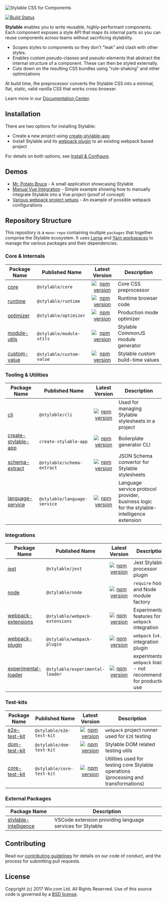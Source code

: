 ![Stylable CSS for Components](./stylable.svg)

[![Build Status](https://github.com/wix/stylable/workflows/tests/badge.svg)](https://github.com/wix/stylable/actions)

**Stylable** enables you to write reusable, highly-performant components. Each component exposes a style API that maps its internal parts so you can reuse components across teams without sacrificing stylability.

- Scopes styles to components so they don't "leak" and clash with other styles.
- Enables custom pseudo-classes and pseudo-elements that abstract the internal structure of a component. These can then be styled externally.
- Cuts down on the resulting CSS bundles using "rule-shaking" and other optimizations

At build time, the preprocessor converts the Stylable CSS into a minimal, flat, static, valid vanilla CSS that works cross-browser.

Learn more in our [Documentation Center](https://stylable.io/).

## Installation

There are two options for installing Stylable:

- Create a new project using [create-stylable-app](./packages/create-stylable-app)
- Install Stylable and its [webpack plugin](./packages/webpack-plugin) to an existing webpack based project

For details on both options, see [Install & Configure](https://stylable.io/docs/getting-started/install-configure).

## Demos

- [Mr. Potato Bruce](https://github.com/wix/potato-bruce) - A small application showcasing Stylable
- [Manual Vue Integration](https://github.com/wix-playground/stylable-vue-example) - Simple example showing how to manually integrate Stylable into a Vue project (proof of concept)
- [Various webpack project setups](./packages/webpack-plugin/test/e2e/projects) - An example of possible webpack configurations

## Repository Structure

This repository is a `mono-repo` containing multiple `packages` that together comprise the Stylable ecosystem. It uses [Lerna](https://lernajs.io/) and [Yarn workspaces](https://yarnpkg.com/lang/en/docs/workspaces/) to manage the various packages and their dependencies.

### Core & Internals

| Package Name                            | Published Name           |                                                         Latest Version                                                          | Description                        |
| --------------------------------------- | ------------------------ | :-----------------------------------------------------------------------------------------------------------------------------: | ---------------------------------- |
| [core](./packages/core)                 | `@stylable/core`         |         [![npm version](https://img.shields.io/npm/v/@stylable/core.svg)](https://www.npmjs.com/package/@stylable/core)         | Core CSS preprocessor              |
| [runtime](./packages/runtime)           | `@stylable/runtime`      |      [![npm version](https://img.shields.io/npm/v/@stylable/runtime.svg)](https://www.npmjs.com/package/@stylable/runtime)      | Runtime browser code               |
| [optimizer](./packages/optimizer)       | `@stylable/optimizer`    |    [![npm version](https://img.shields.io/npm/v/@stylable/optimizer.svg)](https://www.npmjs.com/package/@stylable/optimizer)    | Production mode optimizer          |
| [module-utils](./packages/module-utils) | `@stylable/module-utils` | [![npm version](https://img.shields.io/npm/v/@stylable/module-utils.svg)](https://www.npmjs.com/package/@stylable/module-utils) | Stylable CommonJS module generator |
| [custom-value](./packages/custom-value) | `@stylable/custom-value` | [![npm version](https://img.shields.io/npm/v/@stylable/custom-value.svg)](https://www.npmjs.com/package/@stylable/custom-value) | Stylable custom build-time values  |

### Tooling & Utilities

| Package Name                                          | Published Name               |                                                             Latest Version                                                              | Description                                                                                |
| ----------------------------------------------------- | ---------------------------- | :-------------------------------------------------------------------------------------------------------------------------------------: | ------------------------------------------------------------------------------------------ |
| [cli](./packages/cli)                                 | `@stylable/cli`              |              [![npm version](https://img.shields.io/npm/v/@stylable/cli.svg)](https://www.npmjs.com/package/@stylable/cli)              | Used for managing Stylable stylesheets in a project                                        |
| [create-stylable-app](./packages/create-stylable-app) | `create-stylable-app`        |        [![npm version](https://img.shields.io/npm/v/create-stylable-app.svg)](https://www.npmjs.com/package/create-stylable-app)        | Boilerplate generator CLI                                                                  |
| [schema-extract](./packages/schema-extract)           | `@stylable/schema-extract`   |   [![npm version](https://img.shields.io/npm/v/@stylable/schema-extract.svg)](https://www.npmjs.com/package/@stylable/schema-extract)   | JSON Schema convertor for Stylable stylesheets                                             |
| [language-service](./packages/language-service)       | `@stylable/language-service` | [![npm version](https://img.shields.io/npm/v/@stylable/language-service.svg)](https://www.npmjs.com/package/@stylable/language-service) | Language service protocol provider, business logic for the stylable-intelligence extension |

### Integrations

| Package Name                                          | Published Name                  |                                                                Latest Version                                                                 | Description                                                        |
| ----------------------------------------------------- | ------------------------------- | :-------------------------------------------------------------------------------------------------------------------------------------------: | ------------------------------------------------------------------ |
| [jest](./packages/jest)                               | `@stylable/jest`                |                [![npm version](https://img.shields.io/npm/v/@stylable/jest.svg)](https://www.npmjs.com/package/@stylable/jest)                | Jest Stylable processor plugin                                     |
| [node](./packages/node)                               | `@stylable/node`                |                [![npm version](https://img.shields.io/npm/v/@stylable/node.svg)](https://www.npmjs.com/package/@stylable/node)                | `require` hook and Node module factory                             |
| [webpack-extensions](./packages/webpack-extensions)   | `@stylable/webpack-extensions`  |  [![npm version](https://img.shields.io/npm/v/@stylable/webpack-extensions.svg)](https://www.npmjs.com/package/@stylable/webpack-extensions)  | Experimental features for `webpack` integration                    |
| [webpack-plugin](./packages/webpack-plugin)           | `@stylable/webpack-plugin`      |      [![npm version](https://img.shields.io/npm/v/@stylable/webpack-plugin.svg)](https://www.npmjs.com/package/@stylable/webpack-plugin)      | `webpack` (`v4.x`) integration plugin                              |
| [experimental-loader](./packages/experimental-loader) | `@stylable/experimental-loader` | [![npm version](https://img.shields.io/npm/v/@stylable/experimental-loader.svg)](https://www.npmjs.com/package/@stylable/experimental-loader) | experimental `webpack` loader - not recommended for production use |

### Test-kits

| Package Name                              | Published Name            |                                                          Latest Version                                                           | Description                                                                          |
| ----------------------------------------- | ------------------------- | :-------------------------------------------------------------------------------------------------------------------------------: | ------------------------------------------------------------------------------------ |
| [e2e-test-kit](./packages/e2e-test-kit)   | `@stylable/e2e-test-kit`  |  [![npm version](https://img.shields.io/npm/v/@stylable/e2e-test-kit.svg)](https://www.npmjs.com/package/@stylable/e2e-test-kit)  | `webpack` project runner used for `E2E` testing                                      |
| [dom-test-kit](./packages/dom-test-kit)   | `@stylable/dom-test-kit`  |  [![npm version](https://img.shields.io/npm/v/@stylable/dom-test-kit.svg)](https://www.npmjs.com/package/@stylable/dom-test-kit)  | Stylable DOM related testing utils                                                   |
| [core-test-kit](./packages/core-test-kit) | `@stylable/core-test-kit` | [![npm version](https://img.shields.io/npm/v/@stylable/core-test-kit.svg)](https://www.npmjs.com/package/@stylable/core-test-kit) | Utilities used for testing core Stylable operations (processing and transformations) |

### External Packages

| Package Name                                                          | Description                                               |
| --------------------------------------------------------------------- | --------------------------------------------------------- |
| [stylable-intelligence](https://github.com/wix/stylable-intelligence) | VSCode extension providing language services for Stylable |

## Contributing

Read our [contributing guidelines](./CONTRIBUTING.md) for details on our code of conduct, and the process for submitting pull requests.

## License

Copyright (c) 2017 Wix.com Ltd. All Rights Reserved. Use of this source code is governed by a [BSD license](./LICENSE).
